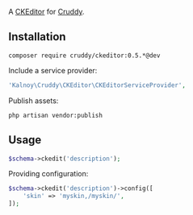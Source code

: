 A [CKEditor](http://ckeditor.com) for [Cruddy](http://github.com/lazychaser/cruddy).

## Installation

```
composer require cruddy/ckeditor:0.5.*@dev
```

Include a service provider:

```php
'Kalnoy\Cruddy\CKEditor\CKEditorServiceProvider',
```

Publish assets:

```
php artisan vendor:publish
```

## Usage

```php
$schema->ckedit('description');
```

Providing configuration:

```php
$schema->ckedit('description')->config([
    'skin' => 'myskin,/myskin/',
]);
```